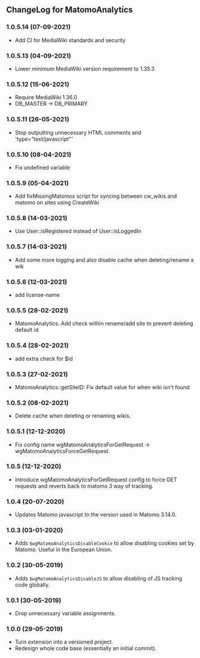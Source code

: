 ## ChangeLog for MatomoAnalytics

### 1.0.5.14 (07-09-2021)
* Add CI for MediaWiki standards and security

### 1.0.5.13 (04-09-2021)
* Lower minimum MediaWiki version requirement to 1.35.3

### 1.0.5.12 (15-06-2021)
* Require MediaWiki 1.36.0
* DB_MASTER -> DB_PRIMARY

### 1.0.5.11 (26-05-2021)
* Stop outputting unnecessary HTML comments and 'type="text/javascript"'

### 1.0.5.10 (08-04-2021)
* Fix undefined variable

### 1.0.5.9 (05-04-2021)
* Add fixMissingMatomos script for syncing between cw_wikis and matomo on sites using CreateWiki

### 1.0.5.8 (14-03-2021)
* Use User::isRegistered instead of User::isLoggedIn

### 1.0.5.7 (14-03-2021)
* Add some more logging and also disable cache when deleting/rename a wik

### 1.0.5.6 (12-03-2021)
* add license-name

### 1.0.5.5 (28-02-2021)
* MatomoAnalytics: Add check within rename/add site to prevent deleting default id

### 1.0.5.4 (28-02-2021)
* add extra check for $id

### 1.0.5.3 (27-02-2021)
* MatomoAnalytics::getSiteID: Fix default value for when wiki isn't found 

### 1.0.5.2 (08-02-2021)
* Delete cache when deleting or renaming wikis.

### 1.0.5.1 (12-12-2020)
* Fix config name wgMatomoAnalyticsForGetRequest -> wgMatomoAnalyticsForceGetRequest.

### 1.0.5 (12-12-2020)
* Introduce wgMatomoAnalyticsForGetRequest config to force GET requests and reverts back to matomo 3 way of tracking.

### 1.0.4 (20-07-2020)
* Updates Matomo javascript to the version used in Matomo 3.14.0.

### 1.0.3 (03-01-2020)
* Adds `$wgMatomoAnalyticsDisableCookie` to allow disabling cookies set by Matomo. Useful in the European Union.

### 1.0.2 (30-05-2019)
* Adds `$wgMatomoAnalyticsDisableJS` to allow disabling of JS tracking code globally.

### 1.0.1 (30-05-2019)
* Drop unnecessary variable assignments.

### 1.0.0 (29-05-2019)
* Turn extension into a versioned project.
* Redesign whole code base (essentially an initial commit).

